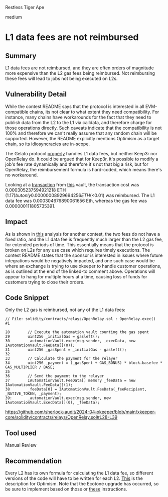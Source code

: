 Restless Tiger Ape

medium

# L1 data fees are not reimbursed

## Summary

L1 data fees are not reimbursed, and they are often orders of magnitude more expensive than the L2 gas fees being reimbursed. Not reimbursing these fees will lead to jobs not being executed on L2s.


## Vulnerability Detail

While the contest README says that the protocol is interested in all EVM-compatible chains, its not clear to what extent they need compatibility. For instance, many chains have workarounds for the fact that they need to publish data from the L2 to the L1 via calldata, and therefore charge for those operations directly. Such caveats indicate that the compatibility is not 100% and therefore we can't really assume that any random chain will be supported. However, the README explicitly mentions Optimism as a target chain, so its idiosyncracies are in-scope.

The Gelato protocol [properly](https://docs.gelato.network/web3-services/relay/gelatos-fee-oracle#arguments-2) handles L1 data fees, but neither Keep3r nor OpenRelay do. It could be argued that for Keep3r, it's possible to modify a job's fee rate dynamically and therefore it's not that big a risk, but for OpenRelay, the reimbursement formula is hard-coded, which means there's no workaround.

Looking at a [transaction](https://optimistic.etherscan.io/tx/0x3c6aa4e1f5de25b14638147d6db893fdf8bff6a29dbe1fad86c93d6bfad2badd/advanced) from [this](https://xkeeper.network/optimism/vault/0xB1f5Ee0Ad3C469e9a88A77258dA5B56f9de2F219) vault, the transaction cost was 0.000305237594921218 ETH ($1.17) but only 0.00000008929694256 ETH (<$0.01) was reimbursed. The L1 data fee was 0.000304676890061656 Eth, whereas the gas fee was 0.000000111805735391.


## Impact

As is shown in [this](https://github.com/sherlock-audit/2023-07-perennial-judging/issues/91#issuecomment-1704791659) analysis for another contest, the two fees do not have a fixed ratio, and the L1 data fee is frequently much larger than the L2 gas fee, for extended periods of time. This essentially means that the protocol is broken on L2s for any use case which requires timely executions. The contest README states that the sponsor is interested in issues where future integrations would be negatively impacted, and one such case would be where an exchange is trying to use xkeeper to handle customer operations, as is outlined at the end of the linked-to comment above. Operations will appear to hang for multiple hours at a time, causing loss of funds for customers trying to close their orders.


## Code Snippet

Only the L2 gas is reimbursed, not any of the L1 data fees:
```solidity
// File: solidity/contracts/relays/OpenRelay.sol : OpenRelay.exec()   #1

28        // Execute the automation vault counting the gas spent
29        uint256 _initialGas = gasleft();
30        _automationVault.exec(msg.sender, _execData, new IAutomationVault.FeeData[](0));
31        uint256 _gasSpent = _initialGas - gasleft();
32    
33        // Calculate the payment for the relayer
34        uint256 _payment = (_gasSpent + GAS_BONUS) * block.basefee * GAS_MULTIPLIER / BASE;
35    
36        // Send the payment to the relayer
37        IAutomationVault.FeeData[] memory _feeData = new IAutomationVault.FeeData[](1);
38        _feeData[0] = IAutomationVault.FeeData(_feeRecipient, _NATIVE_TOKEN, _payment);
39:       _automationVault.exec(msg.sender, new IAutomationVault.ExecData[](0), _feeData);
```
https://github.com/sherlock-audit/2024-04-xkeeper/blob/main/xkeeper-core/solidity/contracts/relays/OpenRelay.sol#L28-L39


## Tool used

Manual Review


## Recommendation

Every L2 has its own formula for calculating the L1 data fee, so different versions of the code will have to be written for each L2. [This](https://docs.optimism.io/stack/transactions/fees#l1-data-fee) is the description for Optimism. Note that the Ecotone upgrade has occurred, so be sure to implement based on those or [these](https://specs.optimism.io/protocol/exec-engine.html#ecotone-l1-cost-fee-changes-eip-4844-da) instructions.